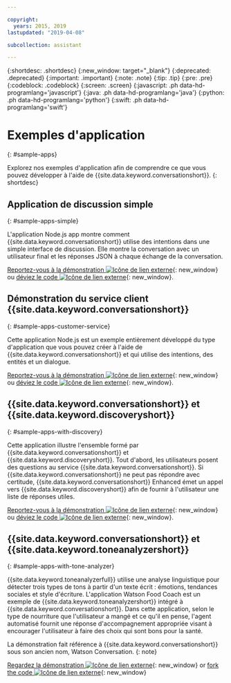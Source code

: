 ```yaml
---

copyright:
  years: 2015, 2019
lastupdated: "2019-04-08"

subcollection: assistant

---
```


{:shortdesc: .shortdesc}
{:new_window: target="_blank"}
{:deprecated: .deprecated}
{:important: .important}
{:note: .note}
{:tip: .tip}
{:pre: .pre}
{:codeblock: .codeblock}
{:screen: .screen}
{:javascript: .ph data-hd-programlang='javascript'}
{:java: .ph data-hd-programlang='java'}
{:python: .ph data-hd-programlang='python'}
{:swift: .ph data-hd-programlang='swift'}

# Exemples d'application
{: #sample-apps}

Explorez nos exemples d'application afin de comprendre ce que vous pouvez développer à l'aide de {{site.data.keyword.conversationshort}}.
{: shortdesc}

## Application de discussion simple
{: #sample-apps-simple}

L'application Node.js app montre comment {{site.data.keyword.conversationshort}} utilise des intentions dans une simple interface de discussion. Elle montre la conversation avec un utilisateur final et les réponses JSON à chaque échange de la conversation.

[Reportez-vous à la démonstration ![Icône de lien externe](../../icons/launch-glyph.svg "Icône de lien externe")](https://watson-assistant-simple.ng.bluemix.net/){: new_window} ou [déviez le code ![Icône de lien externe](../../icons/launch-glyph.svg "Icône de lien externe")](https://github.com/watson-developer-cloud/assistant-simple){: new_window}.

## Démonstration du service client {{site.data.keyword.conversationshort}}
{: #sample-apps-customer-service}

Cette application Node.js est un exemple entièrement développé du type d'application que vous pouvez créer à l'aide de {{site.data.keyword.conversationshort}} et qui utilise des intentions, des entités et un dialogue.

[Reportez-vous à la démonstration ![Icône de lien externe](../../icons/launch-glyph.svg "Icône de lien externe")](https://watson-assistant-demo.ng.bluemix.net/){: new_window} ou [déviez le code ![Icône de lien externe](../../icons/launch-glyph.svg "Icône de lien externe")](https://github.com/watson-developer-cloud/assistant-demo){: new_window}.

## {{site.data.keyword.conversationshort}} et {{site.data.keyword.discoveryshort}}
{: #sample-apps-with-discovery}

Cette application illustre l'ensemble formé par {{site.data.keyword.conversationshort}} et {{site.data.keyword.discoveryshort}}. Tout d'abord, les utilisateurs posent des questions au service {{site.data.keyword.conversationshort}}. Si {{site.data.keyword.conversationshort}} ne peut pas répondre avec certitude, {{site.data.keyword.conversationshort}} Enhanced émet un appel vers {{site.data.keyword.discoveryshort}} afin de fournir à l'utilisateur une liste de réponses utiles.

[Reportez-vous à la démonstration ![Icône de lien externe](../../icons/launch-glyph.svg "Icône de lien externe")](https://assistant-with-discovery-openwhisk-demo.ng.bluemix.net/){: new_window} ou [déviez le code ![Icône de lien externe](../../icons/launch-glyph.svg "Icône de lien externe")](https://github.com/watson-developer-cloud/assistant-with-discovery-openwhisk){: new_window}.

## {{site.data.keyword.conversationshort}} et {{site.data.keyword.toneanalyzershort}}
{: #sample-apps-with-tone-analyzer}

{{site.data.keyword.toneanalyzerfull}} utilise une analyse linguistique pour détecter trois types de tons à partir d'un texte écrit : émotions, tendances sociales et style d'écriture. L'application Watson Food Coach est un exemple de {{site.data.keyword.toneanalyzershort}} intégré à {{site.data.keyword.conversationshort}}. Dans cette application, selon le type de nourriture que l'utilisateur a mangé et ce qu'il en pense, l'agent automatisé fournit une réponse d'accompagnement appropriée visant à encourager l'utilisateur à faire des choix qui sont bons pour la santé.

La démonstration fait référence à {{site.data.keyword.conversationshort}} sous son ancien nom, Watson Conversation.
{: note}

[Regardez la démonstration ![Icône de lien externe](../../icons/launch-glyph.svg "Icône de lien externe")](https://food-coach.ng.bluemix.net/){: new_window} or [fork the code ![Icône de lien externe](../../icons/launch-glyph.svg "Icône de lien externe")](https://github.com/watson-developer-cloud/food-coach){: new_window}
